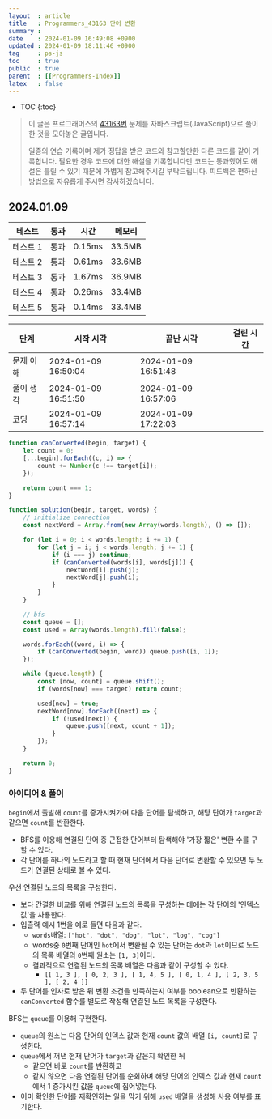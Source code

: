 ```yaml
---
layout  : article
title   : Programmers_43163 단어 변환
summary : 
date    : 2024-01-09 16:49:08 +0900
updated : 2024-01-09 18:11:46 +0900
tag     : ps-js
toc     : true
public  : true
parent  : [[Programmers-Index]]
latex   : false
---
```

* TOC
{:toc}

> 이 글은 프로그래머스의 [43163번](https://programmers.co.kr/learn/courses/30/lessons/43163) 문제를 자바스크립트(JavaScript)으로 풀이한 것을 모아놓은 글입니다.
>
> 일종의 연습 기록이며 제가 정답을 받은 코드와 참고할만한 다른 코드를 같이 기록합니다. 필요한 경우 코드에 대한 해설을 기록합니다만 코드는 통과했어도 해설은 틀릴 수 있기 때문에 가볍게 참고해주시길 부탁드립니다. 피드백은 편하신 방법으로 자유롭게 주시면 감사하겠습니다.

## 2024.01.09

| 테스트    | 통과 | 시간   | 메모리 |
| --------- | ---- | ------ | ------ |
| 테스트 1  | 통과 | 0.15ms | 33.5MB |
| 테스트 2  | 통과 | 0.61ms | 33.6MB |
| 테스트 3  | 통과 | 1.67ms | 36.9MB |
| 테스트 4  | 통과 | 0.26ms | 33.4MB |
| 테스트 5  | 통과 | 0.14ms | 33.4MB |

| 단계      | 시작 시각           | 끝난 시각           | 걸린 시간 |
| --------- | ------------------- | ------------------- | --------- |
| 문제 이해 | 2024-01-09 16:50:04 | 2024-01-09 16:51:48 |           |
| 풀이 생각 | 2024-01-09 16:51:50 | 2024-01-09 16:57:06 |           |
| 코딩      | 2024-01-09 16:57:14 | 2024-01-09 17:22:03 |           |

```js
function canConverted(begin, target) {
    let count = 0;
    [...begin].forEach((c, i) => {
        count += Number(c !== target[i]);
    });

    return count === 1;
}

function solution(begin, target, words) {
    // initialize connection
    const nextWord = Array.from(new Array(words.length), () => []);

    for (let i = 0; i < words.length; i += 1) {
        for (let j = i; j < words.length; j += 1) {
            if (i === j) continue;
            if (canConverted(words[i], words[j])) {
                nextWord[i].push(j);
                nextWord[j].push(i);
            }
        }
    }

    // bfs
    const queue = [];
    const used = Array(words.length).fill(false);

    words.forEach((word, i) => {
        if (canConverted(begin, word)) queue.push([i, 1]);
    });

    while (queue.length) {
        const [now, count] = queue.shift();
        if (words[now] === target) return count;

        used[now] = true;
        nextWord[now].forEach((next) => {
            if (!used[next]) {
                queue.push([next, count + 1]);
            }
        });
    }

    return 0;
}
```

### 아이디어 & 풀이

`begin`에서 출발해 `count`를 증가시켜가며 다음 단어를 탐색하고, 해당 단어가 `target`과 같으면 `count`를 반환한다.

* BFS를 이용해 연결된 단어 중 근접한 단어부터 탐색해야 '가장 짧은' 변환 수를 구할 수 있다.
* 각 단어를 하나의 노드라고 할 때 현재 단어에서 다음 단어로 변환할 수 있으면 두 노드가 연결된 상태로 볼 수 있다.

우선 연결된 노드의 목록을 구성한다.

* 보다 간결한 비교를 위해 연결된 노드의 목록을 구성하는 데에는 각 단어의 '인덱스 값'을 사용한다.
* 입출력 예시 1번을 예로 들면 다음과 같다.
    * `words`배열: `["hot", "dot", "dog", "lot", "log", "cog"]`
    * words중 `0`번째 단어인 `hot`에서 변환될 수 있는 단어는 `dot`과 `lot`이므로 노드의 목록 배열의 `0`번째 원소는 `[1, 3]`이다.
    * 결과적으로 연결된 노드의 목록 배열은 다음과 같이 구성할 수 있다.
        * `[[ 1, 3 ], [ 0, 2, 3 ], [ 1, 4, 5 ], [ 0, 1, 4 ], [ 2, 3, 5 ], [ 2, 4 ]]`
* 두 단어를 인자로 받은 뒤 변환 조건을 만족하는지 여부를 boolean으로 반환하는 `canConverted` 함수를 별도로 작성해 연결된 노드 목록을 구성한다.

BFS는 `queue`를 이용해 구현한다.

* `queue`의 원소는 다음 단어의 인덱스 값과 현재 `count` 값의 배열 `[i, count]`로 구성한다.
* `queue`에서 꺼낸 현재 단어가 `target`과 같은지 확인한 뒤
    * 같으면 바로 `count`를 반환하고
    * 같지 않으면 다음 연결된 단어를 순회하며 해당 단어의 인덱스 값과 현재 `count`에서 1 증가시킨 값을 `queue`에 집어넣는다.
* 이미 확인한 단어를 재확인하는 일을 막기 위해 `used` 배열을 생성해 사용 여부를 표기한다.
